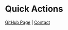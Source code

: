 # Quick Actions

[GitHub Page](https://rickysegura.github.io/) | [Contact](mailto:rickysegura@rickycodes.xyz)
